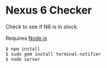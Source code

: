 # Nexus 6 Checker
Check to see if N6 is in stock.

Requires [Node.js](nodejs.org)

```
$ npm install
$ sudo gem install terminal-notifier
$ node server
```
